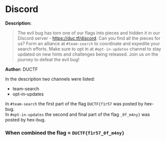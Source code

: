 # Discord
**Description:**
>The evil bug has torn one of our flags into pieces and hidden it in our Discord server - https://duc.tf/discord. Can you find all the pieces for us? Form an alliance at ```#team-search``` to coordinate and expedite your search efforts. Make sure to opt in at ```#opt-in-updates``` channel to stay updated on new hints and challenges being released. Join us on the journey to defeat the evil bug!   
   
**Author:** DUCTF

In the description two channels were listed:
- team-search
- opt-in-updates

In ```#team-search``` the first part of the flag ```DUCTF{f1r57``` was posted by hex-bug.   
In ```#opt-in-updates``` the second and final part of the flag ```_0f_m4ny}``` was posted by hex-bug.   
   
### When combined the flag = ```DUCTF{f1r57_0f_m4ny}```
